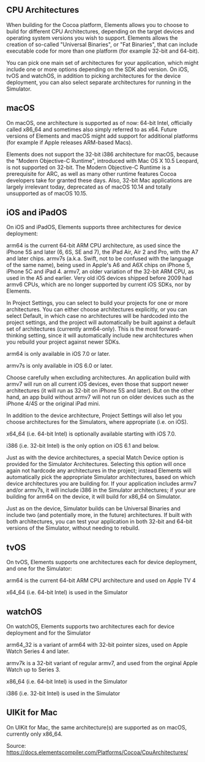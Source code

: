 
## CPU Architectures


When building for the Cocoa platform, Elements allows you to choose to build for different CPU Architectures, depending on the target devices and operating system versions you wish to support. Elements allows the creation of so-called "Universal Binaries", or "Fat Binaries", that can include executable code for more than one platform (for example 32-bit and 64-bit).


You can pick one main set of architectures for your application, which might include one or more options depending on the SDK abd version. On iOS, tvOS and watchOS, in addition to picking architectures for the device deployment, you can also select separate architectures for running in the Simulator.



## macOS


On macOS, one architecture is supported as of now: 64-bit Intel, officially called x86_64 and sometimes also simply referred to as x64. Future versions of Elements and macOS might add support for additional platforms (for example if Apple releases ARM-based Macs).

Elements does not support the 32-bit i386 architecture for macOS, because the "Modern Objective-C Runtime", introduced with Mac OS X 10.5 Leopard, is not supported on 32-bit. The Modern Objective-C Runtime is a prerequisite for ARC, as well as many other runtime features Cocoa developers take for granted these days. Also, 32-bit Mac applications are largely irrelevant today, deprecated as of macOS 10.14 and totally unsupported as of macOS 10.15.


## iOS and iPadOS


On iOS and iPadOS, Elements supports three architectures for device deployment:

arm64 is the current 64-bit ARM CPU architecture, as used since the iPhone 5S and later (6, 6S, SE and 7), the iPad Air, Air 2 and Pro, with the A7 and later chips.
armv7s (a.k.a. Swift, not to be confused with the language of the same name), being used in Apple's A6 and A6X chips on iPhone 5, iPhone 5C and iPad 4.
armv7, an older variation of the 32-bit ARM CPU, as used in the A5 and earlier.
Very old iOS devices shipped before 2009 had armv6 CPUs, which are no longer supported by current iOS SDKs, nor by Elements.


In Project Settings, you can select to build your projects for one or more architectures. You can either choose architectures explicitly, or you can select Default, in which case no architectures will be hardcoded into the project settings, and the project will automatically be built against a default set of architectures (currently arm64-only). This is the most forward-thinking setting, since it will automatically include new architectures when you rebuild your project against newer SDKs.


arm64 is only available in iOS 7.0 or later.

armv7s is only available in iOS 6.0 or later.


Choose carefully when excluding architectures. An application build with armv7 will run on all current iOS devices, even those that support newer architectures (it will run as 32-bit on iPhone 5S and later). But on the other hand, an app build without armv7 will not run on older devices such as the iPhone 4/4S or the original iPad mini.


In addition to the device architecture, Project Settings will also let you choose architectures for the Simulators, where appropriate (i.e. on iOS).


x64_64 (i.e. 64-bit Intel) is optionally available starting with iOS 7.0.

i386 (i.e. 32-bit Intel) is the only option on iOS 6.1 and below.


Just as with the device architectures, a special Match Device option is provided for the Simulator Architectures. Selecting this option will once again not hardcode any architectures in the project; instead Elements will automatically pick the appropriate Simulator architectures, based on which device architectures you are building for. If your application includes armv7 and/or armv7s, it will include i386 in the Simulator architectures; if your are building for arm64 on the device, it will build for x86_64 on Simulator.


Just as on the device, Simulator builds can be Universal Binaries and include two (and potentially more, in the future) architectures. If built with both architectures, you can test your application in both 32-bit and 64-bit versions of the Simulator, without needing to rebuild.


## tvOS

On tvOS, Elements supports one architectures each for device deployment, and one for the Simulator:

arm64 is the current 64-bit ARM CPU architecture and used on Apple TV 4

x64_64 (i.e. 64-bit Intel) is used in the Simulator


## watchOS

On watchOS, Elements supports two architectures each for device deployment and for the Simulator

arm64_32 is a variant of arm64 with 32-bit pointer sizes, used on Apple Watch Series 4 and later.

armv7k is a 32-bit variant of regular armv7, and used from the orginal Apple Watch up to Series 3.

x86_64 (i.e. 64-bit Intel) is used in the Simulator

i386 (i.e. 32-bit Intel) is used in the Simulator


## UIKit for Mac


On UIKit for Mac, the same architecture(s) are supported as on macOS, currently only x86_64.


Source: https://docs.elementscompiler.com/Platforms/Cocoa/CpuArchitectures/



